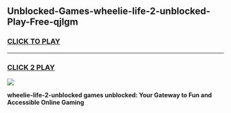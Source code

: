 
## Unblocked-Games-wheelie-life-2-unblocked-Play-Free-qjlgm
<h3>
<a href="https://premium76.site?title=wheelie-life-2-unblocked&ref=12A">CLICK TO PLAY</a></h3>
<hr>

<h3>
<a href="https://premium76.site?title=wheelie-life-2-unblocked&ref=12A">CLICK 2 PLAY</a>
  
</h3>

<a href="https://premium76.site?title=wheelie-life-2-unblocked&ref=12A"><img src="https://clearcache.store/games.png"></a>


**wheelie-life-2-unblocked games unblocked: Your Gateway to Fun and Accessible Online Gaming**
